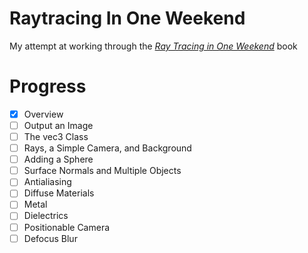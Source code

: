 # Raytracing In One Weekend
My attempt at working through the [_Ray Tracing in One Weekend_](https://raytracing.github.io/books/RayTracingInOneWeekend.html) book

# Progress
- [x] Overview
- [ ] Output an Image
- [ ] The vec3 Class
- [ ] Rays, a Simple Camera, and Background
- [ ] Adding a Sphere
- [ ] Surface Normals and Multiple Objects
- [ ] Antialiasing
- [ ] Diffuse Materials
- [ ] Metal
- [ ] Dielectrics
- [ ] Positionable Camera
- [ ] Defocus Blur
